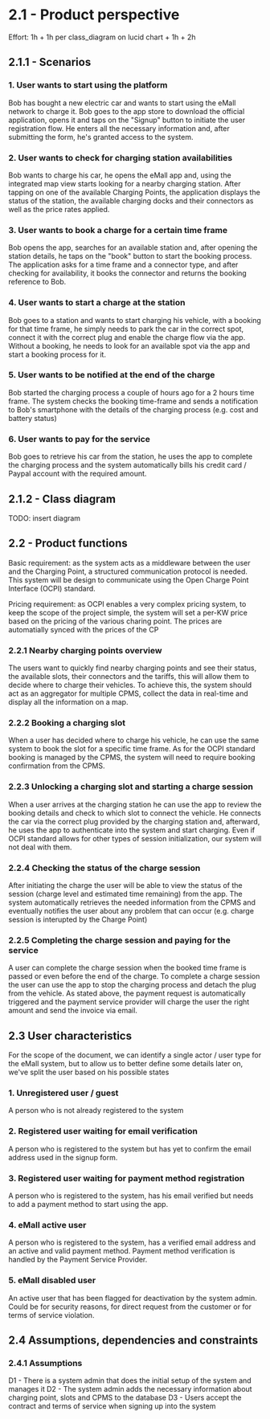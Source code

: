# 2.1 - Product perspective
Effort: 1h + 1h per class_diagram on lucid chart + 1h + 2h

## 2.1.1 - Scenarios

### 1. User wants to start using the platform
Bob has bought a new electric car and wants to start using the eMall network to charge it.
Bob goes to the app store to download the official application, opens it and taps on the "Signup" button to initiate the user registration flow. He enters all the necessary information
and, after submitting the form, he's granted access to the system.

### 2. User wants to check for charging station availabilities
Bob wants to charge his car, he opens the eMall app and, using the integrated map view
starts looking for a nearby charging station. After tapping on one of the available Charging Points,
the application displays the status of the station, the available charging docks and their connectors
as well as the price rates applied.

### 3. User wants to book a charge for a certain time frame 
Bob opens the app, searches for an available station and, after opening the station details, he taps on the "book" button to start the booking process. The application asks for a time frame and a connector type, and after checking for availability, it books the connector and returns the booking reference to Bob.

### 4. User wants to start a charge at the station
Bob goes to a station and wants to start charging his vehicle, with a booking for that time frame, 
he simply needs to park the car in the correct spot, connect it with the correct plug and enable the charge
flow via the app. Without a booking, he needs to look for an available spot via the app and start a booking
process for it.

### 5. User wants to be notified at the end of the charge
Bob started the charging process a couple of hours ago for a 2 hours time frame. The system checks the booking time-frame and sends a notification to Bob's smartphone with the details of the charging process (e.g. cost and battery status)

### 6. User wants to pay for the service
Bob goes to retrieve his car from the station, he uses the app to complete the charging process and the system automatically
bills his credit card / Paypal account with the required amount.


## 2.1.2 - Class diagram

TODO: insert diagram

## 2.2 - Product functions

Basic requirement: as the system acts as a middleware between the user and the Charging Point, a structured communication protocol is needed. This system will be design to communicate using the Open Charge Point Interface (OCPI) standard. 

Pricing requirement: as OCPI enables a very complex pricing system, to keep the scope of the project simple, the system will set a per-KW price based on the pricing of the various charing point. The prices are automatially synced with the prices of the CP

### 2.2.1 Nearby charging points overview
The users want to quickly find nearby charging points and see their status, the available slots, their connectors and the tariffs, this will allow them to decide where to charge their vehicles.
To achieve this, the system should act as an aggregator for multiple CPMS, collect the data in real-time and display all the information on a map.

### 2.2.2 Booking a charging slot
When a user has decided where to charge his vehicle, he can use the same system to book the slot for a specific time frame.
As for the OCPI standard booking is managed by the CPMS, the system will need to require booking confirmation from the CPMS.

### 2.2.3 Unlocking a charging slot and starting a charge session
When a user arrives at the charging station he can use the app to review the booking details and check to which slot to connect the vehicle. He connects the car via the correct plug provided by the charging station and, afterward, he uses the app to authenticate into the system and start charging. Even if OCPI standard allows for other types of session initialization, our system will not deal with them.

### 2.2.4 Checking the status of the charge session
After initiating the charge the user will be able to view the status of the session (charge level and estimated time remaining) from the app.
The system automatically retrieves the needed information from the CPMS and eventually notifies the user about any problem that can occur (e.g. charge session is interupted by the Charge Point)

### 2.2.5 Completing the charge session and paying for the service
A user can complete the charge session when the booked time frame is passed or even before the end of the charge. 
To complete a charge session the user can use the app to stop the charging process and detach the plug from the vehicle.
As stated above, the payment request is automatically triggered and the payment service provider will charge the user the right amount and send the invoice via email.


## 2.3 User characteristics
For the scope of the document, we can identify a single actor / user type for the eMall system, but to allow us to better define some details later on, we've split the user
based on his possible states

### 1. Unregistered user / guest
A person who is not already registered to the system

### 2. Registered user waiting for email verification
A person who is registered to the system but has yet to confirm the email address used in the signup form.

### 3. Registered user waiting for payment method registration
A person who is registered to the system, has his email verified but needs to add a payment method to start using the app.

### 4. eMall active user
A person who is registered to the system, has a verified email address and an active and valid payment method. Payment method verification is handled by the Payment Service Provider.

### 5. eMall disabled user
An active user that has been flagged for deactivation by the system admin. Could be for security reasons, for direct request from the customer or for terms of service violation.


## 2.4 Assumptions, dependencies and constraints

### 2.4.1 Assumptions
D1 - There is a system admin that does the initial setup of the system and manages it
D2 - The system admin adds the necessary information about charging point, slots and CPMS to the database
D3 - Users accept the contract and terms of service when signing up into the system
